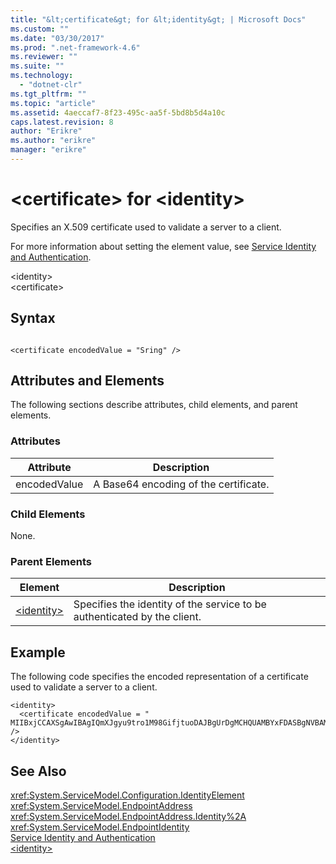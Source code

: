 ```yaml
---
title: "&lt;certificate&gt; for &lt;identity&gt; | Microsoft Docs"
ms.custom: ""
ms.date: "03/30/2017"
ms.prod: ".net-framework-4.6"
ms.reviewer: ""
ms.suite: ""
ms.technology: 
  - "dotnet-clr"
ms.tgt_pltfrm: ""
ms.topic: "article"
ms.assetid: 4aeccaf7-8f23-495c-aa5f-5bd8b5d4a10c
caps.latest.revision: 8
author: "Erikre"
ms.author: "erikre"
manager: "erikre"
---
```

# &lt;certificate&gt; for &lt;identity&gt;
Specifies an X.509 certificate used to validate a server to a client.  
  
 For more information about setting the element value, see [Service Identity and Authentication](../../../../../docs/framework/wcf/feature-details/service-identity-and-authentication.md).  
  
 \<identity>  
\<certificate>  
  
## Syntax  
  
```  
  
<certificate encodedValue = "Sring" />  
```  
  
## Attributes and Elements  
 The following sections describe attributes, child elements, and parent elements.  
  
### Attributes  
  
|Attribute|Description|  
|---------------|-----------------|  
|encodedValue|A Base64 encoding of the certificate.|  
  
### Child Elements  
 None.  
  
### Parent Elements  
  
|Element|Description|  
|-------------|-----------------|  
|[\<identity>](../../../../../docs/framework/configuring-apps/file-schema/wcf/identity.md)|Specifies the identity of the service to be authenticated by the client.|  
  
## Example  
 The following code specifies the encoded representation of a certificate used to validate a server to a client.  
  
```  
<identity>  
  <certificate encodedValue = " MIIBxjCCAXSgAwIBAgIQmXJgyu9tro1M98GifjtuoDAJBgUrDgMCHQUAMBYxFDASBgNVBAMTC1Jvb3QgQWdlbmN5MB4XDTA2MDUxNzIxNDQyNVoXDTM5MTIzMTIzNTk1OVowKTEQMA4GA1UEChMHQ29udG9zbzEVMBMGA1UEAxMMaWRlbnRpdHkuY29tMIGfMA0GCSqGSIb3DQEBAQUAA4GNADCBiQKBgQDBmivcb8hYbh11hqVoDuB7zmJ2y230f" />  
</identity>  
```  
  
## See Also  
 <xref:System.ServiceModel.Configuration.IdentityElement>   
 <xref:System.ServiceModel.EndpointAddress>   
 <xref:System.ServiceModel.EndpointAddress.Identity%2A>   
 <xref:System.ServiceModel.EndpointIdentity>   
 [Service Identity and Authentication](../../../../../docs/framework/wcf/feature-details/service-identity-and-authentication.md)   
 [\<identity>](../../../../../docs/framework/configuring-apps/file-schema/wcf/identity.md)